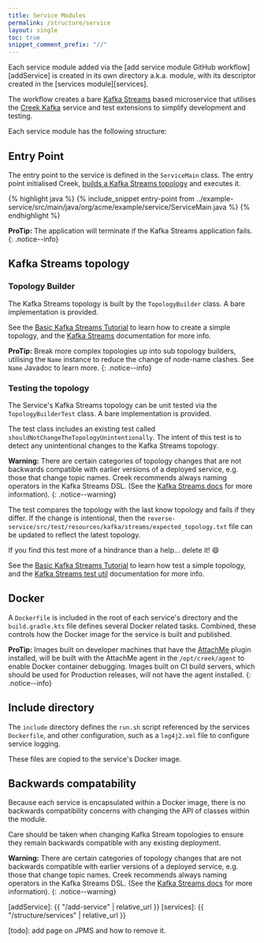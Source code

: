```yaml
---
title: Service Modules
permalink: /structure/service
layout: single
toc: true
snippet_comment_prefix: "//"
---
```


Each service module added via the [add service module GitHub workflow][addService] is created in its own
directory a.k.a. module, with its descriptor created in the [services module][services].

The workflow creates a bare [Kafka Streams][kafkaStreams] based microservice that utilises the [Creek Kafka][creekKafka]
service and test extensions to simplify development and testing.

Each service module has the following structure:

## Entry Point

The entry point to the service is defined in the `ServiceMain` class. 
The entry point initialised Creek, [builds a Kafka Streams topology](#topology-builder) and executes it.

{% highlight java %}
{% include_snippet entry-point from ../example-service/src/main/java/org/acme/example/service/ServiceMain.java %}
{% endhighlight %}

**ProTip:** The application will terminate if the Kafka Streams application fails.
{: .notice--info}

## Kafka Streams topology

### Topology Builder

The Kafka Streams topology is built by the `TopologyBuilder` class. A bare implementation is provided.

See the [Basic Kafka Streams Tutorial][tutorial] to learn how to create a simple topology, 
and the [Kafka Streams][kafkaStreams] documentation for more info.

**ProTip:** Break more complex topologies up into sub topology builders, utilising the `Name` instance 
to reduce the change of node-name clashes. See `Name` Javadoc to learn more.
{: .notice--info}

### Testing the topology

The Service's Kafka Streams topology can be unit tested via the `TopologyBuilderTest` class. 
A bare implementation is provided.

The test class includes an existing test called `shouldNotChangeTheTopologyUnintentionally`.
The intent of this test is to detect any unintentional changes to the Kafka Streams topology.

**Warning:** There are certain categories of topology changes that are not backwards compatible with earlier versions
of a deployed service, e.g. those that change topic names.
Creek recommends always naming operators in the Kafka Streams DSL. (See the [Kafka Streams docs][kafkaStreams] for more information).
{: .notice--warning}

The test compares the topology with the last know topology and fails if they differ.
If the change is intentional, then the `reverse-service/src/test/resources/kafka/streams/expected_topology.txt`
file can be updated to reflect the latest topology.

If you find this test more of a hindrance than a help... delete it! :smile:

See the [Basic Kafka Streams Tutorial][tutorial] to learn how test a simple topology,
and the [Kafka Streams test util][ksTestUtil] documentation for more info.

## Docker

A `Dockerfile` is included in the root of each service's directory and the `build.gradle.kts` file
defines several Docker related tasks. Combined, these controls how the Docker image for the service is built
and published.

**ProTip:** Images built on developer machines that have the [AttachMe][attachMe] plugin installed,
will be built with the AttachMe agent in the `/opt/creek/agent` to enable Docker container debugging. 
Images built on CI build servers, which should be used for Production releases, will not have the agent installed. 
{: .notice--info}

## Include directory

The `include` directory defines the `run.sh` script referenced by the services `Dockerfile`, and other configuration,
such as a `log4j2.xml` file to configure service logging.

These files are copied to the service's Docker image.

## Backwards compatability

Because each service is encapsulated within a Docker image, there is no backwards compatibility concerns with changing
the API of classes within the module. 

Care should be taken when changing Kafka Stream topologies to ensure they remain backwards compatible with any
existing deployment.

**Warning:** There are certain categories of topology changes that are not backwards compatible with earlier versions
of a deployed service, e.g. those that change topic names.
Creek recommends always naming operators in the Kafka Streams DSL. (See the [Kafka Streams docs][kafkaStreams] for more information).
{: .notice--warning}

[kafkaStreams]: https://kafka.apache.org/documentation/streams/
[ksTestUtil]: https://kafka.apache.org/documentation/streams/developer-guide/testing.html
[creekKafka]: https://github.com/creek-service/creek-kafka
[tutorial]: https://www.creekservice.org/basic-kafka-streams-demo/
[attachMe]: https://plugins.jetbrains.com/plugin/13263-attachme
[addService]: {{ "/add-service" | relative_url }}
[services]: {{ "/structure/services" | relative_url }}

[todo]: add page on JPMS and how to remove it.